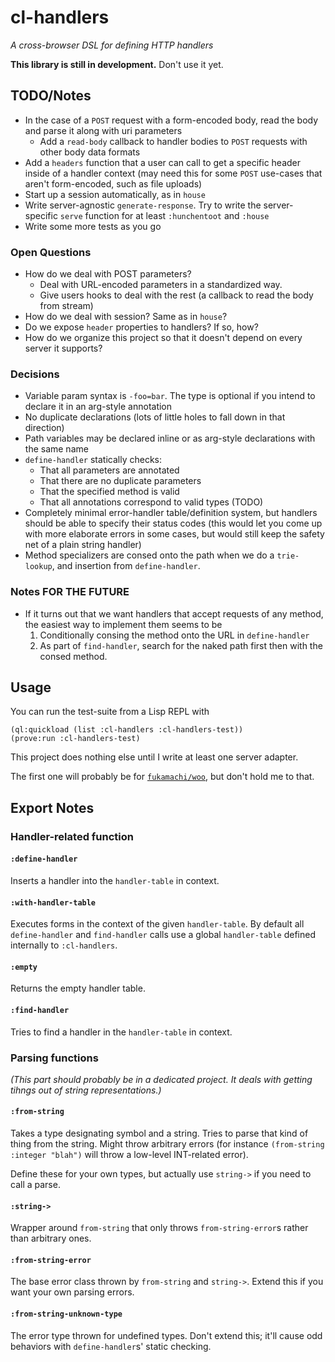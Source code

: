 # cl-handlers

*A cross-browser DSL for defining HTTP handlers*

**This library is still in development.** Don't use it yet.

## TODO/Notes

- In the case of a `POST` request with a form-encoded body, read the body and parse it along with uri parameters
  - Add a `read-body` callback to handler bodies to `POST` requests with other body data formats
- Add a `headers` function that a user can call to get a specific header inside of a handler context (may need this for some `POST` use-cases that aren't form-encoded, such as file uploads)
- Start up a session automatically, as in `house`
- Write server-agnostic `generate-response`. Try to write the server-specific `serve` function for at least `:hunchentoot` and `:house`
- Write some more tests as you go

### Open Questions
- How do we deal with POST parameters?
  - Deal with URL-encoded parameters in a standardized way.
  - Give users hooks to deal with the rest (a callback to read the body from stream)
- How do we deal with session? Same as in `house`?
- Do we expose `header` properties to handlers? If so, how?
- How do we organize this project so that it doesn't depend on every server it supports?

### Decisions
- Variable param syntax is `-foo=bar`. The type is optional if you intend to declare it in an arg-style annotation
- No duplicate declarations (lots of little holes to fall down in that direction)
- Path variables may be declared inline or as arg-style declarations with the same name
- `define-handler` statically checks:
  - That all parameters are annotated
  - That there are no duplicate parameters
  - That the specified method is valid
  - That all annotations correspond to valid types (TODO)
- Completely minimal error-handler table/definition system, but handlers should be able to specify their status codes (this would let you come up with more elaborate errors in some cases, but would still keep the safety net of a plain string handler)
- Method specializers are consed onto the path when we do a `trie-lookup`, and insertion from `define-handler`.

### Notes FOR THE FUTURE
- If it turns out that we want handlers that accept requests of any method, the easiest way to implement them seems to be
	1. Conditionally consing the method onto the URL in `define-handler`
	2. As part of `find-handler`, search for the naked path first then with the consed method.

## Usage
You can run the test-suite from a Lisp REPL with

    (ql:quickload (list :cl-handlers :cl-handlers-test))
	(prove:run :cl-handlers-test)

This project does nothing else until I write at least one server adapter.

The first one will probably be for [`fukamachi/woo`](https://github.com/fukamachi/woo), but don't hold me to that.

## Export Notes

### Handler-related function

#### `:define-handler`

Inserts a handler into the `handler-table` in context.

#### `:with-handler-table`

Executes forms in the context of the given `handler-table`. By default all `define-handler` and `find-handler` calls use a global `handler-table` defined internally to `:cl-handlers`.

#### `:empty`

Returns the empty handler table.

#### `:find-handler`

Tries to find a handler in the `handler-table` in context.

### Parsing functions

*(This part should probably be in a dedicated project. It deals with getting tihngs out of string representations.)*

#### `:from-string`

Takes a type designating symbol and a string. Tries to parse that kind of thing from the string. Might throw arbitrary errors (for instance `(from-string :integer "blah")` will throw a low-level INT-related error).

Define these for your own types, but actually use `string->` if you need to call a parse.

#### `:string->`

Wrapper around `from-string` that only throws `from-string-error`s rather than arbitrary ones.

#### `:from-string-error`

The base error class thrown by `from-string` and `string->`. Extend this if you want your own parsing errors.

#### `:from-string-unknown-type`

The error type thrown for undefined types. Don't extend this; it'll cause odd behaviors with `define-handler`s' static checking.
